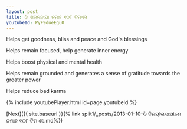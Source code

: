 ```yaml
---
layout: post
title: ଓଁ ଶତାନନ୍ଦାୟା ନମାହ ୧୦୮ ଟିମଏସ
youtubeId: PyF9dueEgu0
---
```

 
 
Helps get goodness, bliss and peace and God's blessings
 
Helps remain focused, help generate inner energy 
 
Helps boost physical and mental health 
 
Helps remain grounded and generates a sense of gratitude towards the greater power 
 
Helps reduce bad karma
 
 
 
 


{% include youtubePlayer.html id=page.youtubeId %}
 
[Next]({{ site.baseurl }}{% link  split1/_posts/2013-01-10-ଓଁ ବିନୟୀତାସାକ୍ଷୀଣେ ନମାହ ୧୦୮ ଟିମଏସ.md%})
 
